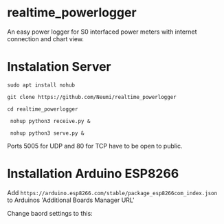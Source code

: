 # realtime_powerlogger
An easy power logger for S0 interfaced power meters with internet connection and chart view.


# Instalation Server
```sudo apt install nohub ```
  
```git clone https://github.com/Neumi/realtime_powerlogger ```

```cd realtime_powerlogger```

``` nohup python3 receive.py &```

``` nohup python3 serve.py &```

Ports 5005 for UDP and 80 for TCP have to be open to public.


# Installation Arduino ESP8266
Add ```https://arduino.esp8266.com/stable/package_esp8266com_index.json``` to Arduinos 'Additional Boards Manager URL'

Change baord settings to this:
